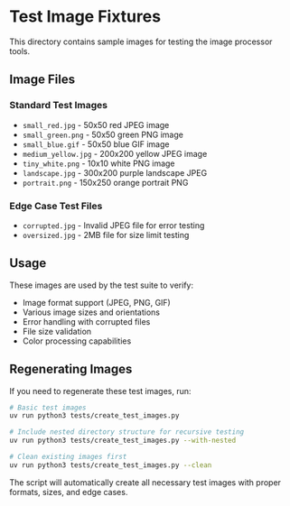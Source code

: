 # Test Image Fixtures

This directory contains sample images for testing the image processor tools.

## Image Files

### Standard Test Images

- `small_red.jpg` - 50x50 red JPEG image
- `small_green.png` - 50x50 green PNG image
- `small_blue.gif` - 50x50 blue GIF image
- `medium_yellow.jpg` - 200x200 yellow JPEG image
- `tiny_white.png` - 10x10 white PNG image
- `landscape.jpg` - 300x200 purple landscape JPEG
- `portrait.png` - 150x250 orange portrait PNG

### Edge Case Test Files

- `corrupted.jpg` - Invalid JPEG file for error testing
- `oversized.jpg` - 2MB file for size limit testing

## Usage

These images are used by the test suite to verify:

- Image format support (JPEG, PNG, GIF)
- Various image sizes and orientations
- Error handling with corrupted files
- File size validation
- Color processing capabilities

## Regenerating Images

If you need to regenerate these test images, run:

```bash
# Basic test images
uv run python3 tests/create_test_images.py

# Include nested directory structure for recursive testing
uv run python3 tests/create_test_images.py --with-nested

# Clean existing images first
uv run python3 tests/create_test_images.py --clean
```

The script will automatically create all necessary test images with proper formats, sizes, and edge cases.

